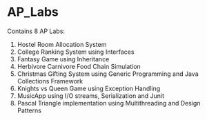 # AP_Labs

Contains 8 AP Labs:
1) Hostel Room Allocation System
2) College Ranking System using Interfaces
3) Fantasy Game using Inheritance
4) Herbivore Carnivore Food Chain Simulation
5) Christmas Gifting System using Generic Programming and Java Collections Framework
6) Knights vs Queen Game using Exception Handling
7) MusicApp using I/O streams, Serialization and Junit
8) Pascal Triangle implementation using Multithreading and Design Patterns
